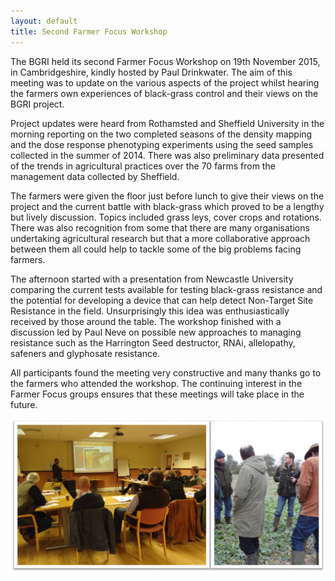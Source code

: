 ```yaml
---
layout: default
title: Second Farmer Focus Workshop
---
```


The BGRI held its second Farmer Focus Workshop on 19th November 2015, in Cambridgeshire, kindly hosted by Paul Drinkwater. The aim of this meeting was to update on the various aspects of the project whilst hearing the farmers own experiences of black-grass control and their views on the BGRI project.

Project updates were heard from Rothamsted and Sheffield University in the morning reporting on the two completed seasons of the density mapping and the dose response phenotyping experiments using the seed samples collected in the summer of 2014. There was also preliminary data presented of the trends in agricultural practices over the 70 farms from the management data collected by Sheffield.

The farmers were given the floor just before lunch to give their views on the project and the current battle with black-grass which proved to be a lengthy but lively discussion. Topics included grass leys, cover crops and rotations. There was also recognition from some that there are many organisations undertaking agricultural research but that a more collaborative approach between them all could help to tackle some of the big problems facing farmers.

The afternoon started with a presentation from Newcastle University comparing the current tests available for testing black-grass resistance and the potential for developing a device that can help detect Non-Target Site Resistance in the field. Unsurprisingly this idea was enthusiastically received by those around the table. The workshop finished with a discussion led by Paul Neve on possible new approaches to managing resistance such as the Harrington Seed destructor, RNAi, allelopathy, safeners and glyphosate resistance. 

All participants found the meeting very constructive and many thanks go to the farmers who attended the workshop. The continuing interest in the Farmer Focus groups ensures that these meetings will take place in the future.


<p><img src="/assets/news/FFworkshop.png" class="img-responsive" alt="FarmerFocusWorkshopFeb2015"></p>